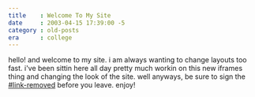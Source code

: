 ```yaml
---
title    : Welcome To My Site
date     : 2003-04-15 17:39:00 -5
category : old-posts
era      : college
---
```


hello!  and welcome to my site.  i am always wanting to change layouts too fast.  i've been sittin here all day pretty much workin on this new iframes thing and changing the look of the site.  well anyways, be sure to sign the [#link-removed](guestbook) before you leave.  enjoy!
